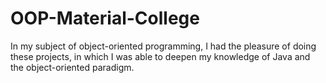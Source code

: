 # OOP-Material-College
In my subject of object-oriented programming, I had the pleasure of doing these projects, in which I was able to deepen my knowledge of Java and the object-oriented paradigm.
